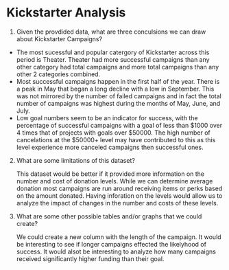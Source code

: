 # Kickstarter Analysis


1. Given the provdided data, what are three conculsions we can draw about Kickstarter Campaigns?

  * The most sucessful and popular catergory of Kickstarter across this period is Theater. Theater had more successful campaigns than any other category had total campaigns and more total campaigns than any other 2 categories combined.
  * Most successful campaigns happen in the first half of the year. There is a peak in May that began a long decline with a low in September. This was not mirrored by the number of failed campaigns and in fact the total number of campaigns was highest during the months of May, June, and July.
  * Low goal numbers seem to be an indicator for success, with the percentage of successful campaigns with a goal of less than $1000 over 4 times that of projects with goals over $50000. The high number of cancelations at the $50000+ level may have contributed to this as this level experience more canceled campaigns then successful ones. 

2. What are some limitations of this dataset?

     This dataset would be better if it provided more information on the number and cost of donation levels. While we can determine average donation most campaigns are run around receiving items or perks based on the amount donated. Having inforation on the levels would allow us to analyze the impact of changes in the number and costs of these levels.

3. What are some other possible tables and/or graphs that we could create?

    We could create a new column with the length of the campaign. It would be interesting to see if longer campaigns effected the likelyhood of success. It would alsot be interesting to analyze how many campaigns received significantly higher funding than their goal.